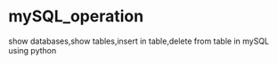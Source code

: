 # mySQL_operation
show databases,show tables,insert in table,delete from table in mySQL using python 
